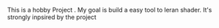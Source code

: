 This is a hobby Project . My goal is build a easy tool to leran shader.
 It's strongly inpsired by the project 